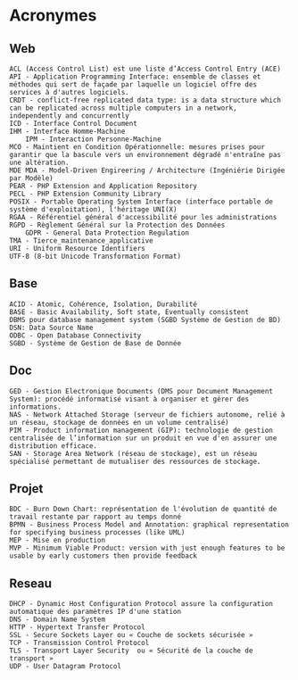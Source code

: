# Acronymes

Web
---
    ACL (Access Control List) est une liste d’Access Control Entry (ACE)
    API - Application Programming Interface: ensemble de classes et méthodes qui sert de façade par laquelle un logiciel offre des services à d'autres logiciels.
    CRDT - conflict-free replicated data type: is a data structure which can be replicated across multiple computers in a network, independently and concurrently
    ICD - Interface Control Document
    IHM - Interface Homme-Machine
        IPM - Interaction Personne-Machine
    MCO - Maintient en Condition Opérationnelle: mesures prises pour garantir que la bascule vers un environnement dégradé n'entraîne pas une altération.
    MDE MDA - Model-Driven Engireering / Architecture (Ingéniérie Dirigée par Modèle)
    PEAR - PHP Extension and Application Repository
    PECL - PHP Extension Community Library
    POSIX - Portable Operating System Interface (interface portable de système d'exploitation), l'héritage UNI(X)
    RGAA - Référentiel général d'accessibilité pour les administrations
    RGPD - Règlement Général sur la Protection des Données
        GDPR - General Data Protection Regulation
    TMA - Tierce_maintenance_applicative
    URI - Uniform Resource Identifiers
    UTF-8 (8-bit Unicode Transformation Format)


Base
---
    ACID - Atomic, Cohérence, Isolation, Durabilité
    BASE - Basic Availability, Soft state, Eventually consistent
    DBMS pour database management system (SGBD Système de Gestion de BD)
    DSN: Data Source Name
    ODBC - Open Database Connectivity
    SGBD - Système de Gestion de Base de Donnée


Doc
---
    GED - Gestion Electronique Documents (DMS pour Document Management System): procédé informatisé visant à organiser et gérer des informations.
    NAS - Network Attached Storage (serveur de fichiers autonome, relié à un réseau, stockage de données en un volume centralisé)
    PIM - Product information management (GIP): technologie de gestion centralisée de l’information sur un produit en vue d'en assurer une distribution efficace.
    SAN - Storage Area Network (réseau de stockage), est un réseau spécialisé permettant de mutualiser des ressources de stockage.


Projet
---
    BDC - Burn Down Chart: représentation de l'évolution de quantité de travail restante par rapport au temps donné
    BPMN - Business Process Model and Annotation: graphical representation for specifying business processes (like UML)
    MEP - Mise en production
    MVP - Minimum Viable Product: version with just enough features to be usable by early customers then provide feedback


Reseau
---
    DHCP - Dynamic Host Configuration Protocol assure la configuration automatique des paramètres IP d'une station
    DNS - Domain Name System
    HTTP - Hypertext Transfer Protocol
    SSL - Secure Sockets Layer ou « Couche de sockets sécurisée »
    TCP - Transmission Control Protocol
    TLS - Transport Layer Security  ou « Sécurité de la couche de transport »
    UDP - User Datagram Protocol
